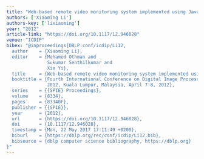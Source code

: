 ```yaml
---
title: "Web-based remote video monitoring system implemented using Java technology"
authors: ['Xiaoming Li']
authors-key: ['lixiaoming']
year: "2012"
article-link: "https://doi.org/10.1117/12.946028"
venue: "ICDIP"
bibex: "@inproceedings{DBLP:conf/icdip/Li12,
  author    = {Xiaoming Li},
  editor    = {Mohamed Othman and
               Sukumar Senthilkumar and
               Xie Yi},
  title     = {Web-based remote video monitoring system implemented using Java technology},
  booktitle = {Fourth International Conference on Digital Image Processing, {ICDIP}
               2012, Kuala Lumpur, Malaysia, April 7-8, 2012},
  series    = {{SPIE} Proceedings},
  volume    = {8334},
  pages     = {83340F},
  publisher = {{SPIE}},
  year      = {2012},
  url       = {https://doi.org/10.1117/12.946028},
  doi       = {10.1117/12.946028},
  timestamp = {Mon, 22 May 2017 17:11:49 +0200},
  biburl    = {https://dblp.org/rec/conf/icdip/Li12.bib},
  bibsource = {dblp computer science bibliography, https://dblp.org}
}"
---
```


